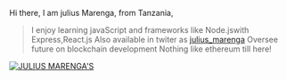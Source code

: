  Hi there, I am julius Marenga, from Tanzania, 
 >I enjoy learning javaScript and frameworks like Node.jswith Express,React.js Also  available in twiter as [julius_marenga]()
 >Oversee future on blockchain development
 >Nothing like ethereum till here!
   
   [![JULIUS MARENGA'S](https://github-readme-stats.vercel.app/api?username=marenga14)](https://github.com/marenga14/github-readme-stats)
